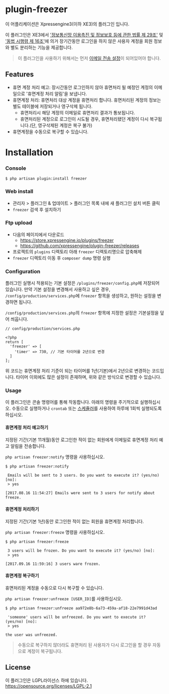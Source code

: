 # plugin-freezer
이 어플리케이션은 Xpressengine3(이하 XE3)의 플러그인 입니다.

이 플러그인은 XE3에서 ['정보통신망 이용촉진 및 정보보호 등에 관한 법률 제 29조'](http://www.law.go.kr/법령/정보통신망이용촉진및정보보호등에관한법률/(20170726,14839,20170726)/제29조) 및 ['동법 시행령 제 16조'](http://www.law.go.kr/법령/정보통신망이용촉진및정보보호등에관한법률시행령/(20170726,28210,20170726)/제16조)에 의거
장기간동안 로그인을 하지 않은 사용자 계정을 회원 정보와 별도 분리하는 기능을 제공합니다.

> 이 플러그인을 사용하기 위해서는 먼저 [이메일 전송 설정](https://laravel.kr/docs/5.5/mail)이 되어있어야 합니다.

## Features

- 휴면 계정 처리 예고: 장시간동안 로그인하지 않아 휴면처리 될 예정인 계정의 이메일으로 '휴면계정 처리 알림'을 보냅니다.
- 휴면계정 처리: 휴면처리 대상 계정을 휴면처리 합니다. 휴면처리된 계정의 정보는 별도 테이블에 저장되거나 영구삭제 됩니다.
	- 휴면처리시 해당 계정의 이메일로 휴면처리 결과가 통보됩니다.
	- 휴면처리된 계정으로 로그인이 시도될 경우, 휴면처리됐던 계정이 다시 복구됩니다.(단, 영구삭제된 계정은 복구 불가) 
- 휴면계정을 수동으로 복구할 수 있습니다.

# Installation
### Console
```
$ php artisan plugin:install freezer
```

### Web install
- 관리자 > 플러그인 & 업데이트 > 플러그인 목록 내에 새 플러그인 설치 버튼 클릭
- `freezer` 검색 후 설치하기

### Ftp upload
- 다음의 페이지에서 다운로드
    * https://store.xpressengine.io/plugins/freezer
    * https://github.com/xpressengine/plugin-freezer/releases
- 프로젝트의 `plugins` 디렉토리 아래 `freezer` 디렉토리명으로 압축해제
- `freezer` 디렉토리 이동 후 `composer dump` 명령 실행

### Configuration

플러그인 실행시 적용되는 기본 설정은 `/plugins/freezer/config.php`에 저장되어 있습니다. 만약 기본 설정을 변경해서 사용하고 싶은 경우, `/config/production/services.php`에 `freezer` 항목을 생성하고, 원하는 설정을 변경하면 됩니다. 

`/config/production/services.php`의 `freezer` 항목에 지정한 설정은 기본설정을 덮어 씌웁니다.

```
// config/production/services.php

<?php
return [
  'freezer' => [
    'timer' => 730, // 기본 타이머를 2년으로 변경
  ]
];
```

위 코드는 휴면계정 처리 기준이 되는 타이머를 1년(기본)에서 2년으로 변경하는 코드입니다. 타이머 이외에도 많은 설정이 존재하며, 위와 같은 방식으로 변경할 수 있습니다.

### Usage

이 플러그인은 콘솔 명령어를 통해 작동합니다. 아래의 명령을 주기적으로 실행하십시오. 수동으로 실행하거나 `crontab` 또는 [스케쥴러](https://laravel.kr/docs/5.5/scheduling)를 사용하여 하루에 1회씩 실행되도록 하십시오.

#### 휴면계정 처리 예고하기

지정된 기간(기본 11개월)동안 로그인한 적이 없는 회원에게 이메일로 휴면계정 처리 예고 알림을 전송합니다.

`php artisan freezer:notify` 명령을 사용하십시오.

```
$ php artisan freezer:notify

 Emails will be sent to 3 users. Do you want to execute it? (yes/no) [no]:
 > yes

[2017.08.16 11:54:27] Emails were sent to 3 users for notify about freeze.
```

#### 휴면계정 처리하기

지정된 기간(기본 1년)동안 로그인한 적이 없는 회원을 휴면계정 처리합니다. 

`php artisan freezer:freeze` 명령을 사용하십시오.

```
$ php artisan freezer:freeze

 3 users will be frozen. Do you want to execute it? (yes/no) [no]:
 > yes
 
[2017.09.16 11:59:16] 3 users ware frozen.

```

#### 휴면계정 복구하기

휴면처리된 계정을 수동으로 다시 복구할 수 있습니다.

`php artisan freezer:unfreeze [USER_ID]`를 사용하십시오.

```
$ php artisan freezer:unfreeze aa972e8b-6a73-459a-af18-22e7991d43ad

 'someone' users will be unfreezed. Do you want to execute it? (yes/no) [no]:
 > yes

the user was unfreezed.
```

> 수동으로 복구하지 않더라도 휴면처리 된 사용자가 다시 로그인을 할 경우 자동으로 계정이 복구됩니다.

## License
이 플러그인은 LGPL라이선스 하에 있습니다. <https://opensource.org/licenses/LGPL-2.1>
